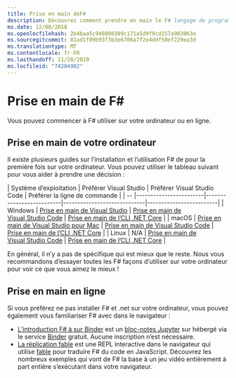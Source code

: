 ```yaml
---
title: Prise en main deF#
description: Découvrez comment prendre en main le F# langage de programmation.
ms.date: 12/08/2018
ms.openlocfilehash: 2b4baa5c948800389c171a5d9f9cd157a903063e
ms.sourcegitcommit: 81ad1f09b93f3b3e6706a7f2e4ddf50ef229ea3d
ms.translationtype: MT
ms.contentlocale: fr-FR
ms.lasthandoff: 11/20/2019
ms.locfileid: "74204902"
---
```

# <a name="get-started-with-f"></a>Prise en main de F\#

Vous pouvez commencer à F# utiliser sur votre ordinateur ou en ligne.

## <a name="get-started-on-your-machine"></a>Prise en main de votre ordinateur

Il existe plusieurs guides sur l’installation et l’utilisation F# de pour la première fois sur votre ordinateur.  Vous pouvez utiliser le tableau suivant pour vous aider à prendre une décision :

| Système d’exploitation | Préférer Visual Studio | Préférer Visual Studio Code | Préférer la ligne de commande |
| -- |------------------------|--------------------------|-----------------------------|-------------------------|
| Windows | [Prise en main de Visual Studio](get-started-visual-studio.md) | [Prise en main de Visual Studio Code](get-started-vscode.md) | [Prise en main de l’CLI .NET Core](get-started-command-line.md) |
| macOS | [Prise en main de Visual Studio pour Mac](get-started-with-visual-studio-for-mac.md) | [Prise en main de Visual Studio Code](get-started-vscode.md) | [Prise en main de l’CLI .NET Core](get-started-command-line.md) |
| Linux | N/A | [Prise en main de Visual Studio Code](get-started-vscode.md) | [Prise en main de l’CLI .NET Core](get-started-command-line.md) |

En général, il n’y a pas de spécifique qui est mieux que le reste. Nous vous recommandons d’essayer toutes les F# façons d’utiliser sur votre ordinateur pour voir ce que vous aimez le mieux !

## <a name="get-started-online"></a>Prise en main en ligne

Si vous préférez ne pas installer F# et .net sur votre ordinateur, vous pouvez également vous familiariser F# avec dans le navigateur :

* [L’introduction F# à sur Binder](https://mybinder.org/v2/gh/dotnet/try/master?urlpath=lab) est un [bloc-notes Jupyter](https://jupyter.org/) sur hébergé via le service [Binder](https://mybinder.org/) gratuit. Aucune inscription n’est nécessaire.
* [La réplication fable](https://fable.io/repl/) est une REPL interactive dans le navigateur qui utilise [fable](https://fable.io/) pour traduire F# du code en JavaScript. Découvrez les nombreux exemples qui vont de F# la base à un jeu vidéo entièrement à part entière s’exécutant dans votre navigateur.
